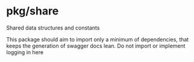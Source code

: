 # pkg/share

Shared data structures and constants

This package should aim to import only a minimum of dependencies, that keeps the generation of swagger docs lean. Do not import or implement logging in here
